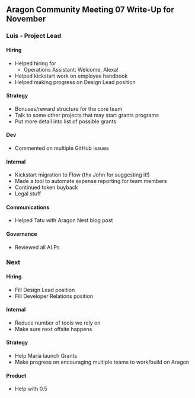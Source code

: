 ## Aragon Community Meeting 07 Write-Up for November

### Luis - Project Lead

#### Hiring
- Helped hiring for
    - Operations Assistant: Welcome, Alexa!
- Helped kickstart work on employee handbook
- Helped making progress on Design Lead position

#### Strategy
- Bonuses/reward structure for the core team
- Talk to some other projects that may start grants programs
- Put more detail into list of possible grants

#### Dev
- Commented on multiple GitHub issues

#### Internal
- Kickstart migration to Flow (thx John for suggesting it!)
- Made a tool to automate expense reporting for team members
- Continued token buyback
- Legal stuff

#### Communications
- Helped Tatu with Aragon Nest blog post

#### Governance

- Reviewed all ALPs

### Next

#### Hiring
- Fill Design Lead position
- Fill Developer Relations position

#### Internal
- Reduce number of tools we rely on
- Make sure next offsite happens

#### Strategy
- Help Maria launch Grants
- Make progress on encouraging multiple teams to work/build on Aragon

#### Product
- Help with 0.5
